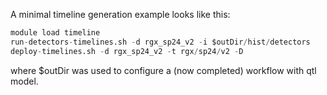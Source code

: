 A minimal timeline generation example looks like this:
```boo
module load timeline
run-detectors-timelines.sh -d rgx_sp24_v2 -i $outDir/hist/detectors
deploy-timelines.sh -d rgx_sp24_v2 -t rgx/sp24/v2 -D 
```
where $outDir was used to configure a (now completed) workflow with qtl model.
